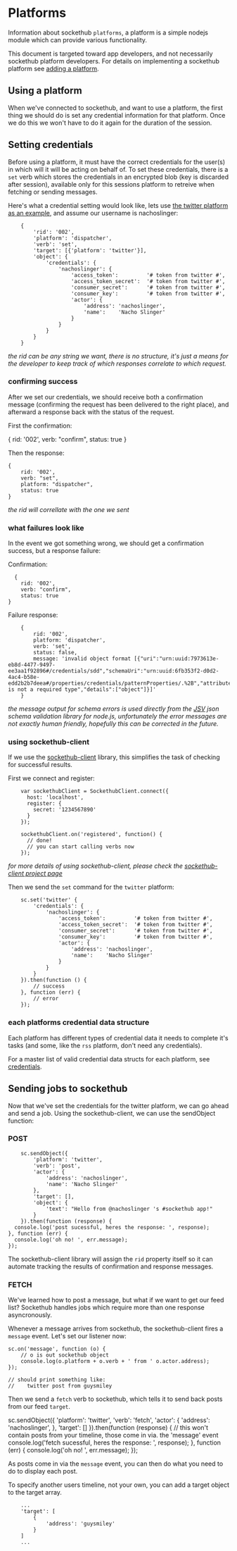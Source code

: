 # Platforms

Information about sockethub `platforms`, a platform is a simple nodejs module which can provide various functionality.

This document is targeted toward app developers, and not necessarily sockethub platform developers. For details on implementing a sockethub platform see [adding a platform](adding_a_platform.md).


## Using a platform

When we've connected to sockethub, and want to use a platform, the first thing we should do is set any credential information for that platform. Once we do this we won't have to do it again for the duration of the session.


## Setting credentials

Before using a platform, it must have the correct credentials for the user(s) in which will it will be acting on behalf of. To set these credentials, there is a `set` verb which stores the credentials in an encrypted blob (key is discarded after session), available only for this sessions platform to retreive when fetching or sending messages.

Here's what a credential setting would look like, lets use [the twitter platform as an example](https://github.com/sockethub/sockethub/blob/master/lib/platforms/twitter.js), and assume our username is nachoslinger:

		{
			'rid': '002',
			'platform': 'dispatcher',
			'verb': 'set',
			'target': [{'platform': 'twitter'}],
			'object': {
				'credentials': {
					'nachoslinger': {
						'access_token':         '# token from twitter #',
						'access_token_secret':  '# token from twitter #',
						'consumer_secret':      '# token from twitter #',
						'consumer_key':         '# token from twitter #',
						'actor': {
							'address': 'nachoslinger',
							'name':    'Nacho Slinger'
						}
					}
				}
			}
		}

*the rid can be any string we want, there is no structure, it's just a means for the developer to keep track of which responses correlate to which request.*


### confirming success

After we set our credentials, we should receive both a confirmation message (confirming the request has been delivered to the right place), and afterward a response back with the status of the request.

First the confirmation:

  {
  	rid: '002',
  	verb: "confirm",
  	status: true
  }

Then the response:

	{
		rid: '002',
		verb: "set",
		platform: "dispatcher",
		status: true
	}

*the rid will correllate with the one we sent*


### what failures look like

In the event we got something wrong, we should get a confirmation success, but a response failure:

Confirmation:

	  {
  		rid: '002',
  		verb: "confirm",
  		status: true
  	}

Failure response:

		{
			rid: '002',
			platform: 'dispatcher',
			verb: 'set',
			status: false,
			message: 'invalid object format [{"uri":"urn:uuid:7973613e-eb8d-4477-9497-ee3aa1f92896#/credentials/sdd","schemaUri":"urn:uuid:6fb353f2-d0d2-4ac4-b58e-edd2b2b7deea#/properties/credentials/patternProperties/.%2B","attribute":"type","message":"Instance is not a required type","details":["object"]}]'
		}

*the message output for schema errors is used directly from the [JSV](https://github.com/garycourt/JSV) json schema validation library for node.js, unfortunately the error messages are not exactly human friendly, hopefully this can be corrected in the future.*

### using sockethub-client

If we use the [sockethub-client](https://github.com/sockethub/sockethub-client) library, this simplifies the task of checking for successful results.

First we connect and register:

		var sockethubClient = SockethubClient.connect({
		  host: 'localhost',
		  register: {
		    secret: '1234567890'
		  }
		});

		sockethubClient.on('registered', function() {
		  // done!
		  // you can start calling verbs now
		});


*for more details of using sockethub-client, please check the [sockethub-client project page](https://github.com/sockethub/sockethub-client)*


Then we send the `set` command for the `twitter` platform:

		sc.set('twitter' {
			'credentials': {
				'nachoslinger': {
					'access_token':         '# token from twitter #',
					'access_token_secret':  '# token from twitter #',
					'consumer_secret':      '# token from twitter #',
					'consumer_key':         '# token from twitter #',
					'actor': {
						'address': 'nachoslinger',
						'name':    'Nacho Slinger'
					}
				}
			}
		}).then(function () {
			// success
		}, function (err) {
			// error
		});

### each platforms credential data structure

Each platform has different types of credential data it needs to complete it's tasks (and some, like the `rss` platform, don't need any credentials).

For a master list of valid credential data structs for each platform, see [credentials](https://github.com/sockethub/sockethub/blob/master/examples/credential-config.js).


## Sending jobs to sockethub

Now that we've set the credentials for the twitter platform, we can go ahead and send a job. Using the sockethub-client, we can use the sendObject function:


### POST

		sc.sendObject({
			'platform': 'twitter',
			'verb': 'post',
			'actor': {
				'address': 'nachoslinger',
				'name': 'Nacho Slinger'
			},
			'target': [],
			'object': {
				'text': "Hello from @nachoslinger 's #sockethub app!"
			}
		}).then(function (response) {
      console.log('post sucessful, heres the response: ', response);
    }, function (err) {
      console.log('oh no! ', err.message);
    });


The sockethub-client library will assign the `rid` property itself so it can automate tracking the results of confirmation and response messages.


### FETCH

We've learned how to post a message, but what if we want to get our feed list? Sockethub handles jobs which require more than one response asyncronously.

Whenever a message arrives from sockethub, the sockethub-client fires a `message` event. Let's set our listener now:

	sc.on('message', function (o) {
		// o is out sockethub object
		console.log(o.platform + o.verb + ' from ' o.actor.address);
	});

	// should print something like:
	//    twitter post from guysmiley

Then we send a `fetch` verb to sockethub, which tells it to send back posts from our feed `target`.

  sc.sendObject({
		'platform': 'twitter',
		'verb': 'fetch',
		'actor': {
			'address': 'nachoslinger',
		},
		'target': []
	}).then(function (response) {
    // this won't contain posts from your timeline, those come in via. the 'message' event
    console.log('fetch sucessful, heres the response: ', response);
  }, function (err) {
    console.log('oh no! ', err.message);
  });


As posts come in via the `message` event, you can then do what you need to do to display each post.

To specify another users timeline, not your own, you can add a target object to the target array.

		...
		'target': [
			{
				'address': 'guysmiley'
			}
		]
		...
